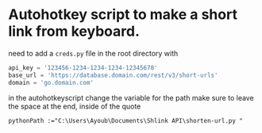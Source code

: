 # Autohotkey script to make a short link from keyboard.

need to add a `creds.py` file in the root directory with

```python
api_key = '123456-1234-1234-1234-12345678'
base_url = 'https://database.domain.com/rest/v3/short-urls'
domain = 'go.domain.com'
```

in the autohotkeyscript change the variable for the path
make sure to leave the space at the end, inside of the quote

```autohotkey
pythonPath :="C:\Users\Ayoub\Documents\Shlink API\shorten-url.py "
```
